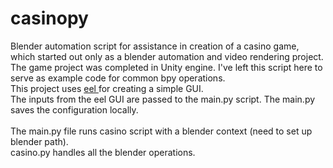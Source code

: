 # casinopy
Blender automation script for assistance in creation of a casino game, which started out only as a blender automation and video rendering project. The game project was completed in Unity engine. I've left this script here to serve as example code for common bpy operations.<br>
This project uses <a href='https://github.com/python-eel/Eel'> eel </a > for creating a simple GUI. <br>
The inputs from the eel GUI are passed to the main.py script. The main.py saves the configuration locally. <br>  
The main.py file runs casino script with a blender context (need to set up blender path). <br>
casino.py handles all the blender operations.
